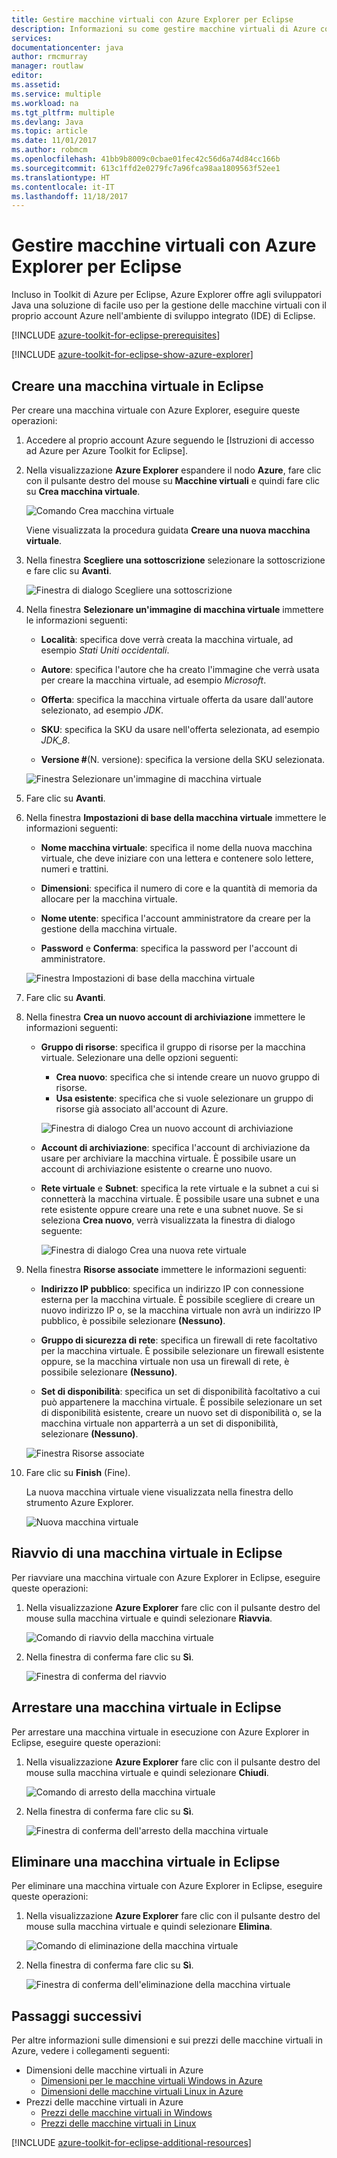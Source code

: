 ```yaml
---
title: Gestire macchine virtuali con Azure Explorer per Eclipse
description: Informazioni su come gestire macchine virtuali di Azure con Azure Explorer per Eclipse.
services: 
documentationcenter: java
author: rmcmurray
manager: routlaw
editor: 
ms.assetid: 
ms.service: multiple
ms.workload: na
ms.tgt_pltfrm: multiple
ms.devlang: Java
ms.topic: article
ms.date: 11/01/2017
ms.author: robmcm
ms.openlocfilehash: 41bb9b8009c0cbae01fec42c56d6a74d84cc166b
ms.sourcegitcommit: 613c1ffd2e0279fc7a96fca98aa1809563f52ee1
ms.translationtype: HT
ms.contentlocale: it-IT
ms.lasthandoff: 11/18/2017
---
```

# <a name="manage-virtual-machines-by-using-the-azure-explorer-for-eclipse"></a>Gestire macchine virtuali con Azure Explorer per Eclipse

Incluso in Toolkit di Azure per Eclipse, Azure Explorer offre agli sviluppatori Java una soluzione di facile uso per la gestione delle macchine virtuali con il proprio account Azure nell'ambiente di sviluppo integrato (IDE) di Eclipse.

[!INCLUDE [azure-toolkit-for-eclipse-prerequisites](../includes/azure-toolkit-for-eclipse-prerequisites.md)]

[!INCLUDE [azure-toolkit-for-eclipse-show-azure-explorer](../includes/azure-toolkit-for-eclipse-show-azure-explorer.md)]

## <a name="create-a-virtual-machine-in-eclipse"></a>Creare una macchina virtuale in Eclipse

Per creare una macchina virtuale con Azure Explorer, eseguire queste operazioni:

1. Accedere al proprio account Azure seguendo le [Istruzioni di accesso ad Azure per Azure Toolkit for Eclipse].

1. Nella visualizzazione **Azure Explorer** espandere il nodo **Azure**, fare clic con il pulsante destro del mouse su **Macchine virtuali** e quindi fare clic su **Crea macchina virtuale**.

   ![Comando Crea macchina virtuale][CR01]  

   Viene visualizzata la procedura guidata **Creare una nuova macchina virtuale**.

1. Nella finestra **Scegliere una sottoscrizione** selezionare la sottoscrizione e fare clic su **Avanti**.

   ![Finestra di dialogo Scegliere una sottoscrizione][CR02]

1. Nella finestra **Selezionare un'immagine di macchina virtuale** immettere le informazioni seguenti:

   * **Località**: specifica dove verrà creata la macchina virtuale, ad esempio *Stati Uniti occidentali*.

   * **Autore**: specifica l'autore che ha creato l'immagine che verrà usata per creare la macchina virtuale, ad esempio *Microsoft*.

   * **Offerta**: specifica la macchina virtuale offerta da usare dall'autore selezionato, ad esempio *JDK*.

   * **SKU**: specifica la SKU da usare nell'offerta selezionata, ad esempio *JDK_8*.

   * **Versione #**(N. versione): specifica la versione della SKU selezionata.

   ![Finestra Selezionare un'immagine di macchina virtuale][CR03]

1. Fare clic su **Avanti**.

1. Nella finestra **Impostazioni di base della macchina virtuale** immettere le informazioni seguenti:

   * **Nome macchina virtuale**: specifica il nome della nuova macchina virtuale, che deve iniziare con una lettera e contenere solo lettere, numeri e trattini.

   * **Dimensioni**: specifica il numero di core e la quantità di memoria da allocare per la macchina virtuale.

   * **Nome utente**: specifica l'account amministratore da creare per la gestione della macchina virtuale.

   * **Password** e **Conferma**: specifica la password per l'account di amministratore.

   ![Finestra Impostazioni di base della macchina virtuale][CR04]

1. Fare clic su **Avanti**.

1. Nella finestra **Crea un nuovo account di archiviazione** immettere le informazioni seguenti:

   * **Gruppo di risorse**: specifica il gruppo di risorse per la macchina virtuale. Selezionare una delle opzioni seguenti:
      * **Crea nuovo**: specifica che si intende creare un nuovo gruppo di risorse.
      * **Usa esistente**: specifica che si vuole selezionare un gruppo di risorse già associato all'account di Azure.

      ![Finestra di dialogo Crea un nuovo account di archiviazione][CR05]

   * **Account di archiviazione**: specifica l'account di archiviazione da usare per archiviare la macchina virtuale. È possibile usare un account di archiviazione esistente o crearne uno nuovo.

   * **Rete virtuale** e **Subnet**: specifica la rete virtuale e la subnet a cui si connetterà la macchina virtuale. È possibile usare una subnet e una rete esistente oppure creare una rete e una subnet nuove. Se si seleziona **Crea nuovo**, verrà visualizzata la finestra di dialogo seguente:

      ![Finestra di dialogo Crea una nuova rete virtuale][CR06]

1. Nella finestra **Risorse associate** immettere le informazioni seguenti:

   * **Indirizzo IP pubblico**: specifica un indirizzo IP con connessione esterna per la macchina virtuale. È possibile scegliere di creare un nuovo indirizzo IP o, se la macchina virtuale non avrà un indirizzo IP pubblico, è possibile selezionare **(Nessuno)**.

   * **Gruppo di sicurezza di rete**: specifica un firewall di rete facoltativo per la macchina virtuale. È possibile selezionare un firewall esistente oppure, se la macchina virtuale non usa un firewall di rete, è possibile selezionare **(Nessuno)**.

   * **Set di disponibilità**: specifica un set di disponibilità facoltativo a cui può appartenere la macchina virtuale. È possibile selezionare un set di disponibilità esistente, creare un nuovo set di disponibilità o, se la macchina virtuale non apparterrà a un set di disponibilità, selezionare **(Nessuno)**.

   ![Finestra Risorse associate][CR07]

1. Fare clic su **Finish** (Fine).  

   La nuova macchina virtuale viene visualizzata nella finestra dello strumento Azure Explorer.

   ![Nuova macchina virtuale][CR08]

## <a name="restart-a-virtual-machine-in-eclipse"></a>Riavvio di una macchina virtuale in Eclipse

Per riavviare una macchina virtuale con Azure Explorer in Eclipse, eseguire queste operazioni:

1. Nella visualizzazione **Azure Explorer** fare clic con il pulsante destro del mouse sulla macchina virtuale e quindi selezionare **Riavvia**.

   ![Comando di riavvio della macchina virtuale][RE01]

1. Nella finestra di conferma fare clic su **Sì**.

   ![Finestra di conferma del riavvio][RE02]

## <a name="shut-down-a-virtual-machine-in-eclipse"></a>Arrestare una macchina virtuale in Eclipse

Per arrestare una macchina virtuale in esecuzione con Azure Explorer in Eclipse, eseguire queste operazioni:

1. Nella visualizzazione **Azure Explorer** fare clic con il pulsante destro del mouse sulla macchina virtuale e quindi selezionare **Chiudi**.

   ![Comando di arresto della macchina virtuale][SH01]

1. Nella finestra di conferma fare clic su **Sì**.

   ![Finestra di conferma dell'arresto della macchina virtuale][SH02]

## <a name="delete-a-virtual-machine-in-eclipse"></a>Eliminare una macchina virtuale in Eclipse

Per eliminare una macchina virtuale con Azure Explorer in Eclipse, eseguire queste operazioni:

1. Nella visualizzazione **Azure Explorer** fare clic con il pulsante destro del mouse sulla macchina virtuale e quindi selezionare **Elimina**.

   ![Comando di eliminazione della macchina virtuale][DE01]

1. Nella finestra di conferma fare clic su **Sì**.

   ![Finestra di conferma dell'eliminazione della macchina virtuale][DE02]

## <a name="next-steps"></a>Passaggi successivi

Per altre informazioni sulle dimensioni e sui prezzi delle macchine virtuali in Azure, vedere i collegamenti seguenti:

* Dimensioni delle macchine virtuali in Azure
  * [Dimensioni per le macchine virtuali Windows in Azure]
  * [Dimensioni delle macchine virtuali Linux in Azure]
* Prezzi delle macchine virtuali in Azure
  * [Prezzi delle macchine virtuali in Windows]
  * [Prezzi delle macchine virtuali in Linux]

[!INCLUDE [azure-toolkit-for-eclipse-additional-resources](../includes/azure-toolkit-for-eclipse-additional-resources.md)]

<!-- URL List -->

[Dimensioni per le macchine virtuali Windows in Azure]: /azure/virtual-machines/virtual-machines-windows-sizes
[Dimensioni delle macchine virtuali Linux in Azure]: /azure/virtual-machines/virtual-machines-linux-sizes
[Prezzi delle macchine virtuali in Windows]: /pricing/details/virtual-machines/windows/
[Prezzi delle macchine virtuali in Linux]: /pricing/details/virtual-machines/linux/

<!-- IMG List -->

[RE01]: media/azure-toolkit-for-eclipse-managing-virtual-machines-using-azure-explorer/RE01.png
[RE02]: media/azure-toolkit-for-eclipse-managing-virtual-machines-using-azure-explorer/RE02.png

[SH01]: media/azure-toolkit-for-eclipse-managing-virtual-machines-using-azure-explorer/SH01.png
[SH02]: media/azure-toolkit-for-eclipse-managing-virtual-machines-using-azure-explorer/SH02.png

[DE01]: media/azure-toolkit-for-eclipse-managing-virtual-machines-using-azure-explorer/DE01.png
[DE02]: media/azure-toolkit-for-eclipse-managing-virtual-machines-using-azure-explorer/DE02.png

[CR01]: media/azure-toolkit-for-eclipse-managing-virtual-machines-using-azure-explorer/CR01.png
[CR02]: media/azure-toolkit-for-eclipse-managing-virtual-machines-using-azure-explorer/CR02.png
[CR03]: media/azure-toolkit-for-eclipse-managing-virtual-machines-using-azure-explorer/CR03.png
[CR04]: media/azure-toolkit-for-eclipse-managing-virtual-machines-using-azure-explorer/CR04.png
[CR05]: media/azure-toolkit-for-eclipse-managing-virtual-machines-using-azure-explorer/CR05.png
[CR06]: media/azure-toolkit-for-eclipse-managing-virtual-machines-using-azure-explorer/CR06.png
[CR07]: media/azure-toolkit-for-eclipse-managing-virtual-machines-using-azure-explorer/CR07.png
[CR08]: media/azure-toolkit-for-eclipse-managing-virtual-machines-using-azure-explorer/CR08.png
